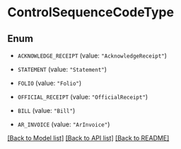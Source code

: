# ControlSequenceCodeType

## Enum


* `ACKNOWLEDGE_RECEIPT` (value: `"AcknowledgeReceipt"`)

* `STATEMENT` (value: `"Statement"`)

* `FOLIO` (value: `"Folio"`)

* `OFFICIAL_RECEIPT` (value: `"OfficialReceipt"`)

* `BILL` (value: `"Bill"`)

* `AR_INVOICE` (value: `"ArInvoice"`)


[[Back to Model list]](../README.md#documentation-for-models) [[Back to API list]](../README.md#documentation-for-api-endpoints) [[Back to README]](../README.md)


